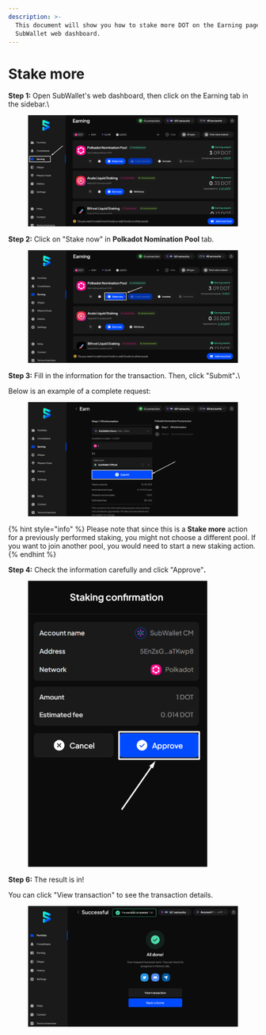 ```yaml
---
description: >-
  This document will show you how to stake more DOT on the Earning page on
  SubWallet web dashboard.
---
```


# Stake more

**Step 1:** Open SubWallet's web dashboard, then click on the Earning tab in the sidebar.\


<figure><img src="../../../.gitbook/assets/image (27).png" alt=""><figcaption></figcaption></figure>

**Step 2:** Click on "Stake now" in **Polkadot Nomination Pool** tab.

<figure><img src="../../../.gitbook/assets/image (28).png" alt=""><figcaption></figcaption></figure>

**Step 3:** Fill in the information for the transaction. Then, click "Submit"**.**\


Below is an example of a complete request:

<figure><img src="../../../.gitbook/assets/image (30).png" alt=""><figcaption></figcaption></figure>

{% hint style="info" %}
Please note that since this is a **Stake more** action for a previously performed staking, you might not choose a different pool. If you want to join another pool, you would need to start a new staking action.&#x20;
{% endhint %}

**Step 4:** Check the information carefully and click "Approve"**.**

<div align="left">

<figure><img src="../../../.gitbook/assets/image (31).png" alt="" width="362"><figcaption></figcaption></figure>

</div>

**Step 6:** The result is in!&#x20;

You can click "View transaction" to see the transaction details.

<figure><img src="../../../.gitbook/assets/image (32).png" alt=""><figcaption></figcaption></figure>
